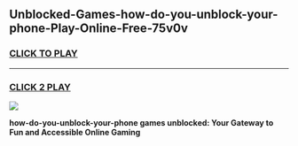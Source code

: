 
## Unblocked-Games-how-do-you-unblock-your-phone-Play-Online-Free-75v0v
<h3>
<a href="https://premium76.site?title=how-do-you-unblock-your-phone&ref=26A">CLICK TO PLAY</a></h3>
<hr>

<h3>
<a href="https://premium76.site?title=how-do-you-unblock-your-phone&ref=26A">CLICK 2 PLAY</a>
  
</h3>

<a href="https://premium76.site?title=how-do-you-unblock-your-phone&ref=26A"><img src="https://clearcache.store/games.png"></a>


**how-do-you-unblock-your-phone games unblocked: Your Gateway to Fun and Accessible Online Gaming**
